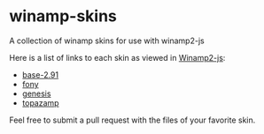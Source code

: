 winamp-skins
============

A collection of winamp skins for use with winamp2-js

Here is a list of links to each skin as viewed in [Winamp2-js](https://github.com/captbaritone/winamp2-js):

- [base-2.91](http://jordaneldredge.com/projects/winamp2-js/#skin=base-2.91)
- [fony](http://jordaneldredge.com/projects/winamp2-js/#skin=fony)
- [genesis](http://jordaneldredge.com/projects/winamp2-js/#skin=genesis)
- [topazamp](http://jordaneldredge.com/projects/winamp2-js/#skin=topazamp)

Feel free to submit a pull request with the files of your favorite skin.


